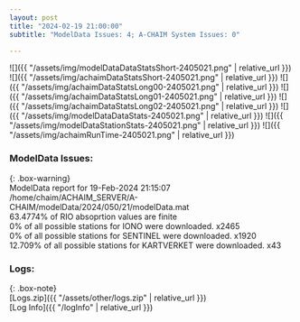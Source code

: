 ```yaml
---
layout: post
title: "2024-02-19 21:00:00"
subtitle: "ModelData Issues: 4; A-CHAIM System Issues: 0"

---
```


![]({{ "/assets/img/modelDataDataStatsShort-2405021.png" | relative_url }})
![]({{ "/assets/img/achaimDataStatsShort-2405021.png" | relative_url }})
![]({{ "/assets/img/achaimDataStatsLong00-2405021.png" | relative_url }})
![]({{ "/assets/img/achaimDataStatsLong01-2405021.png" | relative_url }})
![]({{ "/assets/img/achaimDataStatsLong02-2405021.png" | relative_url }})
![]({{ "/assets/img/modelDataDataStats-2405021.png" | relative_url }})
![]({{ "/assets/img/modelDataStationStats-2405021.png" | relative_url }})
![]({{ "/assets/img/achaimRunTime-2405021.png" | relative_url }})


### ModelData Issues:  
  
{: .box-warning}  
 ModelData report for 19-Feb-2024 21:15:07   
 /home/chaim/ACHAIM_SERVER/A-CHAIM/modelData/2024/050/21/modelData.mat   
 63.4774% of RIO absoprtion values are finite   
 0% of all possible stations for IONO were downloaded. x2465   
 0% of all possible stations for SENTINEL were downloaded. x1920   
 12.709% of all possible stations for KARTVERKET were downloaded. x43   
  


### Logs:  
  
{: .box-note}  
[Logs.zip]({{ "/assets/other/logs.zip" | relative_url }})  
[Log Info]({{ "/logInfo" | relative_url }})  
